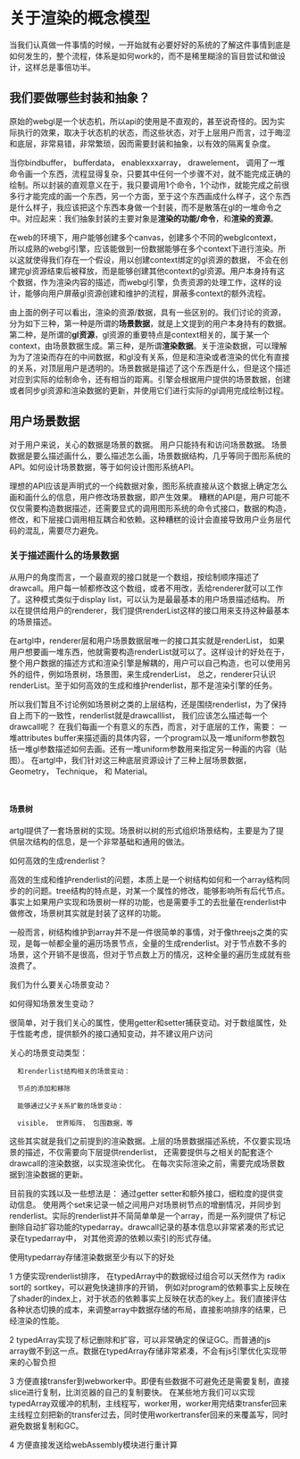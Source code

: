 # 关于渲染的概念模型

当我们认真做一件事情的时候，一开始就有必要好好的系统的了解这件事情到底是如何发生的，整个流程，体系是如何work的，而不是稀里糊涂的盲目尝试和做设计，这样总是事倍功半。

## 我们要做哪些封装和抽象？

原始的webgl是一个状态机，所以api的使用是不直观的，甚至说奇怪的。因为实际执行的效果，取决于状态机的状态，而这些状态，对于上层用户而言，过于晦涩和底层，非常易错，非常繁琐，因而需要封装和抽象，以有效的隔离复杂度。

当你bindbuffer， bufferdata， enablexxxarray， drawelement， 调用了一堆命令画一个东西，流程显得复杂，只要其中任何一个步骤不对，就不能完成正确的绘制。所以封装的直观意义在于，我只要调用1个命令，1个动作，就能完成之前很多行才能完成的画一个东西，另一个方面，至于这个东西画成什么样子，这个东西是什么样子，我应该把这个东西本身做一个封装，而不是散落在gl的一堆命令之中。对应起来：我们抽象封装的主要对象是**渲染的功能/命令**，和**渲染的资源**。

在web的环境下，用户能够创建多个canvas，创建多个不同的webglcontext， 所以成熟的webgl引擎，应该能做到一份数据能够在多个context下进行渲染。所以这就使得我们存在一个假设，用以创建context绑定的gl资源的数据， 不会在创建完gl资源结束后被释放，而是能够创建其他context的gl资源。用户本身持有这个数据，作为渲染内容的描述，而webgl引擎，负责资源的处理工作，这样的设计，能够向用户屏蔽gl资源创建和维护的流程，屏蔽多context的额外流程。

由上面的例子可以看出，渲染的资源/数据，具有一些区别的。我们讨论的资源，分为如下三种，第一种是所谓的**场景数据**，就是上文提到的用户本身持有的数据。第二种，是所谓的**gl资源**，gl资源的重要特点是context相关的，属于某一个context，由场景数据生成。第三种，是所谓**渲染数据**。关于渲染数据，可以理解为为了渲染而存在的中间数据，和gl没有关系，但是和渲染或者渲染的优化有直接的关系，对顶层用户是透明的。场景数据是描述了这个东西是什么，但是这个描述对应到实际的绘制命令，还有相当的距离。引擎会根据用户提供的场景数据，创建或者同步gl资源和渲染数据的更新，并使用它们进行实际的gl调用完成绘制过程。

## 用户场景数据

对于用户来说，关心的数据是场景的数据。 用户只能持有和访问场景数据。 场景数据是要么描述画什么，要么描述怎么画，场景数据结构，几乎等同于图形系统的API。如何设计场景数据，等于如何设计图形系统API。

理想的API应该是声明式的一个纯数据对象，图形系统直接从这个数据上确定怎么画和画什么的信息，用户修改场景数据，即产生效果。 糟糕的API是，用户可能不仅仅需要构造数据描述，还需要显式的调用图形系统的命令式接口，数据的构造，修改，和下层接口调用相互耦合和依赖。这种糟糕的设计会直接导致用户业务层代码的混乱，需要尽力避免。

### 关于描述画什么的场景数据

从用户的角度而言，一个最直观的接口就是一个数组，按绘制顺序描述了drawcall。用户每一帧都修改这个数组，或者不用改，丢给renderer就可以工作了。这种模式类似于display list，可以认为是最最基本的用户场景描述结构。 所以在提供给用户的renderer，我们提供renderList这样的接口用来支持这种最基本的场景描述。

在artgl中，renderer层和用户场景数据层唯一的接口其实就是renderList， 如果用户想要画一堆东西，他就需要构造renderList就可以了。这样设计的好处在于，整个用户数据的描述方式和渲染引擎是解耦的，用户可以自己构造，也可以使用另外的组件，例如场景树，场景图，来生成renderList， 总之，renderer只认识renderList。至于如何高效的生成和维护renderlist，那不是渲染引擎的任务。

所以我们暂且不讨论例如场景树之类的上层结构，还是围绕renderlist，为了保持自上而下的一致性，renderlist就是drawcalllist， 我们应该怎么描述每一个drawcall呢？ 在我们每画一个有意义的东西，而言，对于底层的工作，需要： 一堆attributes buffer来描述画的具体内容，一个program以及一堆uniform参数包括一堆gl参数描述如何去画。还有一堆uniform参数用来指定另一种画的内容（贴图）。 在artgl中，我们针对这三种底层资源设计了三种上层场景数据，Geometry， Technique， 和 Material。

``` ts



```

#### 场景树

artgl提供了一套场景树的实现。场景树以树的形式组织场景结构，主要是为了提供层次结构的信息，是一个非常基础和通用的做法。

如何高效的生成renderlist？

高效的生成和维护renderlist的问题，本质上是一个树结构如何和一个array结构同步的的问题。tree结构的特点是，对某一个属性的修改，能够影响所有后代节点。事实上如果用户实现和场景树一样的功能，也是需要手工的去批量在renderlist中做修改，场景树其实就是封装了这样的功能。

一般而言，树结构维护到array并不是一件很简单的事情，对于像threejs之类的实现，是每一帧都全量的遍历场景节点，全量的生成renderlist。对于节点数不多的场景，这个开销不是很高，但对于节点数上万的情况，这种全量的遍历生成就有些浪费了。

  我们为什么要关心场景变动？

  如何得知场景发生变动？ 

  很简单，对于我们关心的属性，使用getter和setter捕获变动。对于数组属性，处于性能考虑，提供额外的接口通知变动，并不建议用户访问
  
  关心的场景变动类型：

      和renderlist结构相关的场景变动：

      节点的添加和移除

      能够通过父子关系扩散的场景变动：

      visible， 世界矩阵， 包围数据，等

  这些其实就是我们之前提到的渲染数据。上层的场景数据描述系统，不仅要实现场景的描述，不仅需要向下层提供renderlist， 还需要提供与之相关的配套逐个drawcall的渲染数据，以实现渲染优化。 在每次实际渲染之前，需要完成场景数据到渲染数据的更新。

  目前我的实践以及一些想法是： 通过getter setter和额外接口，细粒度的提供变动信息。 使用两个set来记录一帧之间用户对场景树节点的增删情况，并同步到renderlist。实际的renderlist并不简简单单是一个array，而是一系列提供了标记删除自动扩容功能的typedarray。drawcall记录的基本信息以非常紧凑的形式记录在typedarray中， 对其他资源的依赖以索引的形式存储。 

  使用typedarray存储渲染数据至少有以下的好处 

  1 方便实现renderlist排序， 在typedArray中的数据经过组合可以天然作为 radix sort的 sortkey，可以避免快速排序的开销， 例如对program的依赖事实上反映在了shader的index上，对于状态的依赖事实上反映在状态的key上。我们直接评估各种状态切换的成本，来调整array中数据存储的布局，直接影响排序的结果，已经渲染的性能。

  2 typedArray实现了标记删除和扩容，可以非常确定的保证GC。而普通的js array做不到这一点。数据在typedArray存储非常紧凑，不会有js引擎优化实现带来的心智负担

  3 方便直接transfer到webworker中。即便有些数据不可避免还是需要复制，直接slice进行复制，比浏览器的自己的复制要快。 在某些地方我们可以实现typedArray双缓冲的机制，主线程写，worker用，worker用完结束transfer回来主线程立刻把新的transfer过去，同时使用workertransfer回来的来覆盖写，同时避免数据复制和GC。

  4 方便直接发送给webAssembly模块进行重计算





